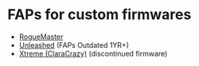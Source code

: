 # FAPs for custom firmwares

* [RogueMaster](https://github.com/RogueMaster/flipperzero-firmware-wPlugins)
* [Unleashed](https://github.com/DarkFlippers/unleashed-firmware) (FAPs Outdated 1YR+)
* [Xtreme (ClaraCrazy)](https://github.com/ClaraCrazy/Flipper-Xtreme/) (discontinued firmware)
